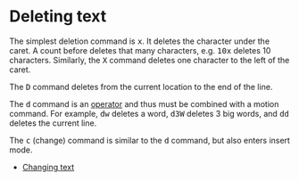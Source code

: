 # Deleting text

The simplest deletion command is <kbd>x</kbd>. It deletes the character under
the caret. A count before deletes that many characters, e.g. <kbd>10x</kbd>
deletes 10 characters. Similarly, the <kbd>X</kbd> command deletes one character
to the left of the caret.

The <kbd>D</kbd> command deletes from the current location to the end of the
line.

The <kbd>d</kbd> command is an [operator](operators.html) and thus must be
combined with a motion command. For example, <kbd>dw</kbd> deletes a word,
<kbd>d3W</kbd> deletes 3 big words, and <kbd>dd</kbd> deletes the current line.

The <kbd>c</kbd> (change) command is similar to the <kbd>d</kbd> command, but
also enters insert mode.

  * [Changing text](change.html)

